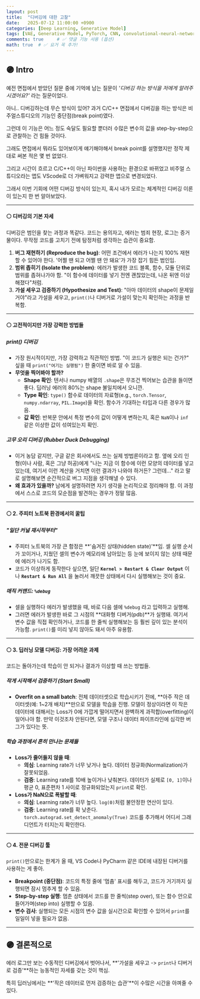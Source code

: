 ```yaml
---
layout: post
title:  "디버깅에 대한 고찰"
date:   2025-07-12 11:00:00 +0900
categories: [Deep Learning, Generative Model]
tags: [VAE, Generative Model, PyTorch, CNN, convolutional-neural-network, Deep Learning, AI, Computer Vision]
comments: true     # ✅ 댓글 기능 사용 (옵션)
math: true  # ✅ 요거 꼭 추가!
---
```


## 🟣 Intro

예전 면접에서 받았던 질문 중에 기억에 남는 질문이 *'디버깅 하는 방식을 저에게 알려주시겠어요?'* 라는 질문이었다.

아니.. 디버깅하는데 무슨 방식이 있어? 과거 C/C++ 면접에서 디버깅을 하는 방식은 비주얼스튜디오의 기능인 중단점(break point)였다.

그런데 이 기능은 어느 정도 숙달도 필요할 뿐더러 수많은 변수의 값을 step-by-step으로 관찰하는 건 힘들 것이다.

그래도 면접에서 뭐라도 있어보이게 얘기해야해서 break point를 설명했지만 정작 제대로 써본 적은 몇 번 없었다.

그리고 시간이 흐르고 C/C++이 아닌 파이썬을 사용하는 환경으로 바뀌었고 비주얼 스튜디오라는 앱도 VScode로 더 가벼워지고 강력한 앱으로 변경되었다.

그래서 이번 기회에 어떤 디버깅 방식이 있는지, 혹시 내가 모르는 체계적인 디버깅 이론이 있는지 한 번 알아보았다.

---


#### ⚪ 디버깅의 기본 자세

디버깅은 범인을 찾는 과정과 똑같다. 코드는 용의자고, 에러는 범죄 현장, 로그는 증거물이다. 무작정 코드를 고치기 전에 탐정처럼 생각하는 습관이 중요함.

1.  **버그 재현하기 (Reproduce the bug)**: 어떤 조건에서 에러가 나는지 100% 재현할 수 있어야 한다. '어쩔 땐 되고 어쩔 땐 안 돼요'가 가장 잡기 힘든 범인임.
2.  **범위 좁히기 (Isolate the problem)**: 에러가 발생한 코드 블록, 함수, 모듈 단위로 범위를 좁혀나가야 함. "이 함수에 데이터를 넣기 전엔 괜찮았는데, 나온 뒤엔 이상해졌다"처럼.
3.  **가설 세우고 검증하기 (Hypothesize and Test)**: "아마 데이터의 shape이 문제일 거야"라고 가설을 세우고, `print()`나 디버거로 가설이 맞는지 확인하는 과정을 반복함. 

---

#### ⚪ 고전적이지만 가장 강력한 방법들

##### **print() 디버깅**

-   가장 원시적이지만, 가장 강력하고 직관적인 방법. "이 코드가 실행은 되는 건가?" 싶을 때 `print("여기는 실행됨")` 한 줄이면 바로 알 수 있음.
-   **무엇을 찍어봐야 할까?**
    -   **Shape 확인**: 텐서나 numpy 배열의 `.shape`은 무조건 찍어보는 습관을 들이면 좋다. 딥러닝 에러의 80%는 shape 불일치에서 오니깐.
    -   **Type 확인**: `type()` 함수로 데이터의 자료형(e.g., `torch.Tensor`, `numpy.ndarray`, `PIL.Image`)을 확인. 함수가 기대하는 타입과 다른 경우가 많음.
    -   **값 확인**: 반복문 안에서 특정 변수의 값이 어떻게 변하는지, 혹은 `NaN`이나 `inf` 같은 이상한 값이 섞여있는지 확인.

##### **고무 오리 디버깅 (Rubber Duck Debugging)**

-   이거 농담 같지만, 구글 같은 회사에서도 쓰는 실제 방법론이라고 함. 옆에 오리 인형(이나 사람, 혹은 그냥 허공)에게 "나는 지금 이 함수에 이런 모양의 데이터를 넣고 있는데, 여기서 이런 계산을 거치면 이런 결과가 나와야 하거든? 그런데..." 라고 말로 설명해보면 순간적으로 버그 지점을 생각해낼 수 있다.
-   **왜 효과가 있을까?** 남에게 설명하려면 자기 생각을 논리적으로 정리해야 함. 이 과정에서 스스로 코드의 모순점을 발견하는 경우가 정말 많음.

---

#### ⚪ 2. 주피터 노트북 환경에서의 꿀팁

##### **"일단 커널 재시작부터"**

-   주피터 노트북의 가장 큰 함정은 **'숨겨진 상태(hidden state)'**임. 셀 실행 순서가 꼬이거나, 지웠던 셀의 변수가 메모리에 남아있는 등 눈에 보이지 않는 상태 때문에 에러가 나기도 함.
-   코드가 이상하게 동작한다 싶으면, 일단 **`Kernel > Restart & Clear Output`** 이나 **`Restart & Run All`** 을 눌러서 깨끗한 상태에서 다시 실행해보는 것이 중요.

##### **매직 커맨드: `%debug`**

-   셀을 실행하다 에러가 발생했을 때, 바로 다음 셀에 `%debug` 라고 입력하고 실행해.
-   그러면 에러가 발생한 바로 그 시점의 **대화형 디버거(pdb)**가 실행돼. 여기서 변수 값을 직접 확인하거나, 코드를 한 줄씩 실행해보는 등 훨씬 깊이 있는 분석이 가능함. `print()`를 미리 넣지 않아도 돼서 아주 유용함.

---

#### ⚪ 3. 딥러닝 모델 디버깅: 가장 어려운 과제

코드는 돌아가는데 학습이 안 되거나 결과가 이상할 때 쓰는 방법들.

##### **작게 시작해서 검증하기 (Start Small)**

-   **Overfit on a small batch**: 전체 데이터셋으로 학습시키기 전에, **아주 작은 데이터셋(예: 1~2개 배치)**만으로 모델을 학습을 진행. 모델이 정상이라면 이 작은 데이터에 대해서는 Loss가 0에 가깝게 떨어지면서 완벽하게 과적합(overfitting)이 일어나야 함. 만약 이것조차 안된다면, 모델 구조나 데이터 파이프라인에 심각한 버그가 있다는 뜻.

##### **학습 과정에서 흔히 만나는 문제들**

-   **Loss가 줄어들지 않을 때**:
    -   **의심**: Learning rate가 너무 낮거나 높다. 데이터 정규화(Normalization)가 잘못되었음.
    -   **검증**: Learning rate를 10배 높이거나 낮춰본다. 데이터가 실제로 `[0, 1]`이나 평균 0, 표준편차 1 사이로 정규화되었는지 `print`로 확인.
-   **Loss가 NaN으로 폭발할 때**:
    -   **의심**: Learning rate가 너무 높다. `log(0)`처럼 불안정한 연산이 있다.
    -   **검증**: Learning rate를 확 낮춘다. `torch.autograd.set_detect_anomaly(True)` 코드를 추가해서 어디서 그래디언트가 터지는지 확인한다.

---

#### ⚪ 4. 전문 디버깅 툴

`print()`만으로는 한계가 올 때, VS Code나 PyCharm 같은 IDE에 내장된 디버거를 사용하는 게 좋아.

-   **Breakpoint (중단점)**: 코드의 특정 줄에 '멈춤' 표시를 해두고, 코드가 거기까지 실행되면 잠시 멈추게 할 수 있음.
-   **Step-by-step 실행**: 멈춘 상태에서 코드를 한 줄씩(step over), 또는 함수 안으로 들어가며(step into) 실행할 수 있음.
-   **변수 검사**: 실행되는 모든 시점의 변수 값을 실시간으로 확인할 수 있어서 `print`를 일일이 넣을 필요가 없음.

---
## 🟣 결론적으로

에러 로그만 보는 수동적인 디버깅에서 벗어나서, **'가설을 세우고 -> `print`나 디버거로 검증'**하는 능동적인 자세를 갖는 것이 핵심. 

특히 딥러닝에서는 **'작은 데이터로 먼저 검증하는 습관'**이 수많은 시간을 아껴줄 수 있다.